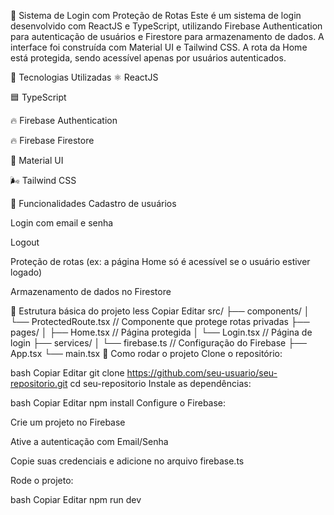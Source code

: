 🔐 Sistema de Login com Proteção de Rotas
Este é um sistema de login desenvolvido com ReactJS e TypeScript, utilizando Firebase Authentication para autenticação de usuários e Firestore para armazenamento de dados. A interface foi construída com Material UI e Tailwind CSS. A rota da Home está protegida, sendo acessível apenas por usuários autenticados.

🚀 Tecnologias Utilizadas
⚛️ ReactJS

🟦 TypeScript

🔥 Firebase Authentication

🔥 Firebase Firestore

🎨 Material UI

🌬️ Tailwind CSS

🔐 Funcionalidades
Cadastro de usuários

Login com email e senha

Logout

Proteção de rotas (ex: a página Home só é acessível se o usuário estiver logado)

Armazenamento de dados no Firestore

📁 Estrutura básica do projeto
less
Copiar
Editar
src/
├── components/
│   └── ProtectedRoute.tsx  // Componente que protege rotas privadas
├── pages/
│   ├── Home.tsx            // Página protegida
│   └── Login.tsx           // Página de login
├── services/
│   └── firebase.ts         // Configuração do Firebase
├── App.tsx
└── main.tsx
🔧 Como rodar o projeto
Clone o repositório:

bash
Copiar
Editar
git clone https://github.com/seu-usuario/seu-repositorio.git
cd seu-repositorio
Instale as dependências:

bash
Copiar
Editar
npm install
Configure o Firebase:

Crie um projeto no Firebase

Ative a autenticação com Email/Senha

Copie suas credenciais e adicione no arquivo firebase.ts

Rode o projeto:

bash
Copiar
Editar
npm run dev

